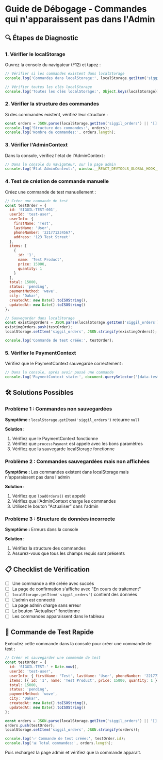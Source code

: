 # Guide de Débogage - Commandes qui n'apparaissent pas dans l'Admin

## 🔍 Étapes de Diagnostic

### 1. Vérifier le localStorage
Ouvrez la console du navigateur (F12) et tapez :

```javascript
// Vérifier si les commandes existent dans localStorage
console.log('Commandes dans localStorage:', localStorage.getItem('siggil_orders'));

// Vérifier toutes les clés localStorage
console.log('Toutes les clés localStorage:', Object.keys(localStorage));
```

### 2. Vérifier la structure des commandes
Si des commandes existent, vérifiez leur structure :

```javascript
const orders = JSON.parse(localStorage.getItem('siggil_orders') || '[]');
console.log('Structure des commandes:', orders);
console.log('Nombre de commandes:', orders.length);
```

### 3. Vérifier l'AdminContext
Dans la console, vérifiez l'état de l'AdminContext :

```javascript
// Dans la console du navigateur, sur la page admin
console.log('État AdminContext:', window.__REACT_DEVTOOLS_GLOBAL_HOOK__);
```

### 4. Test de création de commande manuelle
Créez une commande de test manuellement :

```javascript
// Créer une commande de test
const testOrder = {
  id: 'SIGGIL-TEST-001',
  userId: 'test-user',
  userInfo: {
    firstName: 'Test',
    lastName: 'User',
    phoneNumber: '221771234567',
    address: '123 Test Street'
  },
  items: [
    {
      id: '1',
      name: 'Test Product',
      price: 15000,
      quantity: 1
    }
  ],
  total: 15000,
  status: 'pending',
  paymentMethod: 'wave',
  city: 'Dakar',
  createdAt: new Date().toISOString(),
  updatedAt: new Date().toISOString()
};

// Sauvegarder dans localStorage
const existingOrders = JSON.parse(localStorage.getItem('siggil_orders') || '[]');
existingOrders.push(testOrder);
localStorage.setItem('siggil_orders', JSON.stringify(existingOrders));

console.log('Commande de test créée:', testOrder);
```

### 5. Vérifier le PaymentContext
Vérifiez que le PaymentContext sauvegarde correctement :

```javascript
// Dans la console, après avoir passé une commande
console.log('PaymentContext state:', document.querySelector('[data-testid="payment-context"]'));
```

## 🛠️ Solutions Possibles

### Problème 1 : Commandes non sauvegardées
**Symptôme :** `localStorage.getItem('siggil_orders')` retourne `null`

**Solution :**
1. Vérifiez que le PaymentContext fonctionne
2. Vérifiez que `processPayment` est appelé avec les bons paramètres
3. Vérifiez que la sauvegarde localStorage fonctionne

### Problème 2 : Commandes sauvegardées mais non affichées
**Symptôme :** Les commandes existent dans localStorage mais n'apparaissent pas dans l'admin

**Solution :**
1. Vérifiez que `loadOrders()` est appelé
2. Vérifiez que l'AdminContext charge les commandes
3. Utilisez le bouton "Actualiser" dans l'admin

### Problème 3 : Structure de données incorrecte
**Symptôme :** Erreurs dans la console

**Solution :**
1. Vérifiez la structure des commandes
2. Assurez-vous que tous les champs requis sont présents

## 📋 Checklist de Vérification

- [ ] Une commande a été créée avec succès
- [ ] La page de confirmation s'affiche avec "En cours de traitement"
- [ ] `localStorage.getItem('siggil_orders')` contient des données
- [ ] L'admin est connecté
- [ ] La page admin charge sans erreur
- [ ] Le bouton "Actualiser" fonctionne
- [ ] Les commandes apparaissent dans le tableau

## 🔧 Commande de Test Rapide

Exécutez cette commande dans la console pour créer une commande de test :

```javascript
// Créer et sauvegarder une commande de test
const testOrder = {
  id: 'SIGGIL-TEST-' + Date.now(),
  userId: 'test-user',
  userInfo: { firstName: 'Test', lastName: 'User', phoneNumber: '221771234567', address: 'Test Address' },
  items: [{ id: '1', name: 'Test Product', price: 15000, quantity: 1 }],
  total: 15000,
  status: 'pending',
  paymentMethod: 'wave',
  city: 'Dakar',
  createdAt: new Date().toISOString(),
  updatedAt: new Date().toISOString()
};

const orders = JSON.parse(localStorage.getItem('siggil_orders') || '[]');
orders.push(testOrder);
localStorage.setItem('siggil_orders', JSON.stringify(orders));

console.log('✅ Commande de test créée:', testOrder.id);
console.log('📊 Total commandes:', orders.length);
```

Puis rechargez la page admin et vérifiez que la commande apparaît.





